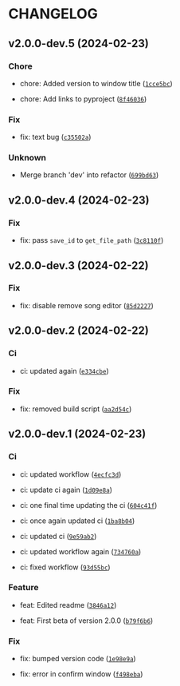 # CHANGELOG



## v2.0.0-dev.5 (2024-02-23)

### Chore

* chore: Added version to window title ([`1cce5bc`](https://github.com/BenjaminHalko/WiiMusicEditorPlus/commit/1cce5bcc1740764f24a3306063bf547f94fced6b))

* chore: Add links to pyproject ([`8f46036`](https://github.com/BenjaminHalko/WiiMusicEditorPlus/commit/8f46036dba6ef5e7a8cc3d9246603545a9532bdf))

### Fix

* fix: text bug ([`c35502a`](https://github.com/BenjaminHalko/WiiMusicEditorPlus/commit/c35502a2db09dd1dd09f7a9a592df0648ef53c02))

### Unknown

* Merge branch &#39;dev&#39; into refactor ([`699bd63`](https://github.com/BenjaminHalko/WiiMusicEditorPlus/commit/699bd6339363d18e75631893c176c209e4283c14))


## v2.0.0-dev.4 (2024-02-23)

### Fix

* fix: pass `save_id` to `get_file_path` ([`3c8110f`](https://github.com/BenjaminHalko/WiiMusicEditorPlus/commit/3c8110f0ab8781caaf0d85886981acb48b3ef9fd))


## v2.0.0-dev.3 (2024-02-22)

### Fix

* fix: disable remove song editor ([`85d2227`](https://github.com/BenjaminHalko/WiiMusicEditorPlus/commit/85d2227bd1327f059fffb36523861d318902bb15))


## v2.0.0-dev.2 (2024-02-22)

### Ci

* ci: updated again ([`e334cbe`](https://github.com/BenjaminHalko/WiiMusicEditorPlus/commit/e334cbe065b1d7f262f46937d99e329687f3c9f6))

### Fix

* fix: removed build script ([`aa2d54c`](https://github.com/BenjaminHalko/WiiMusicEditorPlus/commit/aa2d54c99a8d590d2f5182ae053e09c0c2678852))


## v2.0.0-dev.1 (2024-02-23)

### Ci

* ci: updated workflow ([`4ecfc3d`](https://github.com/BenjaminHalko/WiiMusicEditorPlus/commit/4ecfc3d72484f0064cba74d973c15c1aa96b881a))

* ci: update ci again ([`1d09e8a`](https://github.com/BenjaminHalko/WiiMusicEditorPlus/commit/1d09e8a45de17f03a6b9ac2d7c1a1781ce8bb875))

* ci: one final time updating the ci ([`604c41f`](https://github.com/BenjaminHalko/WiiMusicEditorPlus/commit/604c41f9ca1e1f97273e03a2a7d680dd1181cb17))

* ci: once again updated ci ([`1ba8b04`](https://github.com/BenjaminHalko/WiiMusicEditorPlus/commit/1ba8b0442907e665f3a51ec0cc3d39222676c7e6))

* ci: updated ci ([`9e59ab2`](https://github.com/BenjaminHalko/WiiMusicEditorPlus/commit/9e59ab2f52ead094700d44d63a9e9c3930893716))

* ci: updated workflow again ([`734760a`](https://github.com/BenjaminHalko/WiiMusicEditorPlus/commit/734760ab707755f681df6f681df32b9b0c78ace1))

* ci: fixed workflow ([`93d55bc`](https://github.com/BenjaminHalko/WiiMusicEditorPlus/commit/93d55bc4addd07d0bb620e84d424ceae72e44e0f))

### Feature

* feat: Edited readme ([`3846a12`](https://github.com/BenjaminHalko/WiiMusicEditorPlus/commit/3846a12a01336bb2d181c146a0c7c03e5d517f87))

* feat: First beta of version 2.0.0 ([`b79f6b6`](https://github.com/BenjaminHalko/WiiMusicEditorPlus/commit/b79f6b6c41e8ac54e3590265eae120c725b160a0))

### Fix

* fix: bumped version code ([`1e98e9a`](https://github.com/BenjaminHalko/WiiMusicEditorPlus/commit/1e98e9acf6ac4b9efde5c07d4541a5be15503981))

* fix: error in confirm window ([`f498eba`](https://github.com/BenjaminHalko/WiiMusicEditorPlus/commit/f498eba377afa65535301ae277f718d40d2fe3c1))
